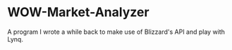 WOW-Market-Analyzer
===================

A program I wrote a while back to make use of Blizzard's API and play with Lynq.